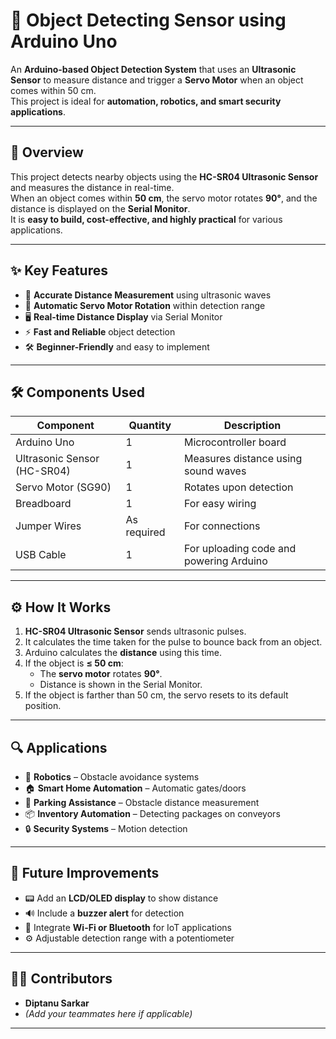 # 🎯 Object Detecting Sensor using Arduino Uno

An **Arduino-based Object Detection System** that uses an **Ultrasonic Sensor** to measure distance and trigger a **Servo Motor** when an object comes within 50 cm.  
This project is ideal for **automation, robotics, and smart security applications**.

---

## 📌 Overview
This project detects nearby objects using the **HC-SR04 Ultrasonic Sensor** and measures the distance in real-time.  
When an object comes within **50 cm**, the servo motor rotates **90°**, and the distance is displayed on the **Serial Monitor**.  
It is **easy to build, cost-effective, and highly practical** for various applications.

---

## ✨ Key Features
- 📏 **Accurate Distance Measurement** using ultrasonic waves
- 🔄 **Automatic Servo Motor Rotation** within detection range
- 🖥 **Real-time Distance Display** via Serial Monitor
- ⚡ **Fast and Reliable** object detection
- 🛠 **Beginner-Friendly** and easy to implement

---

## 🛠 Components Used
| Component | Quantity | Description |
|-----------|----------|-------------|
| Arduino Uno | 1 | Microcontroller board |
| Ultrasonic Sensor (HC-SR04) | 1 | Measures distance using sound waves |
| Servo Motor (SG90) | 1 | Rotates upon detection |
| Breadboard | 1 | For easy wiring |
| Jumper Wires | As required | For connections |
| USB Cable | 1 | For uploading code and powering Arduino |

---

## ⚙️ How It Works
1. **HC-SR04 Ultrasonic Sensor** sends ultrasonic pulses.
2. It calculates the time taken for the pulse to bounce back from an object.
3. Arduino calculates the **distance** using this time.
4. If the object is **≤ 50 cm**:
   - The **servo motor** rotates **90°**.
   - Distance is shown in the Serial Monitor.
5. If the object is farther than 50 cm, the servo resets to its default position.

---

## 🔍 Applications
- 🤖 **Robotics** – Obstacle avoidance systems
- 🏠 **Smart Home Automation** – Automatic gates/doors
- 🚗 **Parking Assistance** – Obstacle distance measurement
- 📦 **Inventory Automation** – Detecting packages on conveyors
- 🔒 **Security Systems** – Motion detection

---

## 🚀 Future Improvements
- 📟 Add an **LCD/OLED display** to show distance
- 🔊 Include a **buzzer alert** for detection
- 📶 Integrate **Wi-Fi or Bluetooth** for IoT applications
- ⚙ Adjustable detection range with a potentiometer

---

## 👨‍💻 Contributors
- **Diptanu Sarkar**  
- *(Add your teammates here if applicable)*

---
